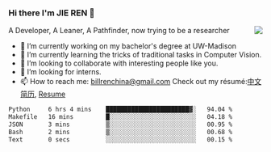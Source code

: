 ### Hi there I'm JIE REN 👋

<img align="right" src="https://github-readme-stats.vercel.app/api?username=BillRencn&show_icons=true&icon_color=0366d6&bg_color=ffffff&hide_title=true" />
A Developer, A Leaner, A Pathfinder, now trying to be a researcher

- 🔭 I’m currently working on my bachelor's degree at UW-Madison
- 🌱 I’m currently learning the tricks of traditional tasks in Computer Vision.
- 👯 I’m looking to collaborate with interesting people like you. 
- 🤔 I’m looking for interns.
- 📫 How to reach me: billrenchina@gmail.com
Check out my résumé:[中文简历](), [Resume]()

<!--START_SECTION:waka-->

```txt
Python     6 hrs 4 mins    ███████████████████████▓░   94.04 %
Makefile   16 mins         █░░░░░░░░░░░░░░░░░░░░░░░░   04.18 %
JSON       3 mins          ▒░░░░░░░░░░░░░░░░░░░░░░░░   00.95 %
Bash       2 mins          ▒░░░░░░░░░░░░░░░░░░░░░░░░   00.68 %
Text       0 secs          ░░░░░░░░░░░░░░░░░░░░░░░░░   00.15 %
```

<!--END_SECTION:waka-->
